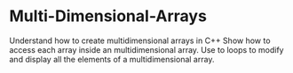 # Multi-Dimensional-Arrays

Understand how to create multidimensional arrays in C++
Show how to access each array inside an multidimensional array.
Use to loops to modify and display all the elements of a multidimensional array.
